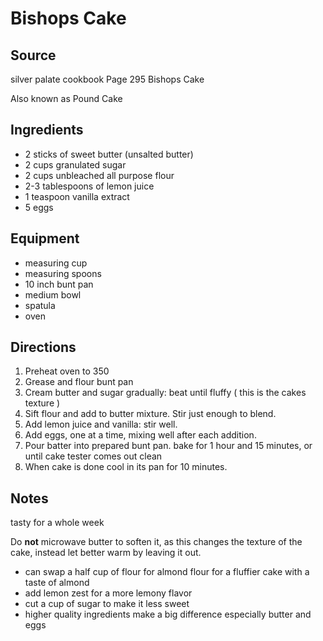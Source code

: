 ---
---

# Bishops Cake

## Source

silver palate cookbook
Page 295
Bishops Cake

Also known as Pound Cake

## Ingredients

- 2 sticks of sweet butter (unsalted butter)
- 2 cups granulated sugar
- 2 cups unbleached all purpose flour
- 2-3 tablespoons of lemon juice
- 1 teaspoon vanilla extract
- 5 eggs

## Equipment

- measuring cup
- measuring spoons
- 10 inch bunt pan
- medium bowl
- spatula
- oven

## Directions

1. Preheat oven to 350
1. Grease and flour bunt pan
1. Cream butter and sugar gradually: beat until fluffy ( this is the cakes texture )
1. Sift flour and add to butter mixture. Stir just enough to blend.
1. Add lemon juice and vanilla: stir well.
1. Add eggs, one at a time, mixing well after each addition.
1. Pour batter into prepared bunt pan. bake for 1 hour and 15 minutes, or until cake tester comes out clean
1. When cake is done cool in its pan for 10 minutes.

## Notes

tasty for a whole week

Do __not__ microwave butter to soften it, as this changes the texture of the cake, instead let better warm by leaving it out.

- can swap a half cup of flour for almond flour for a fluffier cake with a taste of almond
- add lemon zest for a more lemony flavor
- cut a cup of sugar to make it less sweet
- higher quality ingredients make a big difference especially butter and eggs
